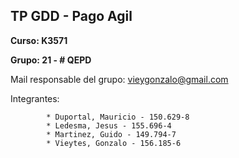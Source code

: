 ## TP GDD - Pago Agil

**Curso: K3571**

**Grupo: 21 - # QEPD**

Mail responsable del grupo: vieygonzalo@gmail.com

Integrantes:

			* Duportal, Mauricio - 150.629-8
			* Ledesma, Jesus - 155.696-4
			* Martinez, Guido - 149.794-7
			* Vieytes, Gonzalo - 156.185-6